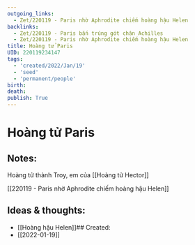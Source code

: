 ```yaml
---
outgoing_links:
  - Zet/220119 - Paris nhờ Aphrodite chiếm hoàng hậu Helen
backlinks:
  - Zet/220119 - Paris bắn trúng gót chân Achilles
  - Zet/220119 - Paris nhờ Aphrodite chiếm hoàng hậu Helen
title: Hoàng tử Paris
UID: 220119234147
tags:
  - 'created/2022/Jan/19'
  - 'seed'
  - 'permanent/people'
birth:
death:
publish: True
---
```

# Hoàng tử Paris

## Notes:
Hoàng tử thành Troy, em của [[Hoàng tử Hector]]

[[220119 - Paris nhờ Aphrodite chiếm hoàng hậu Helen]]

## Ideas & thoughts:
- [[Hoàng hậu Helen]]## Created:
- [[2022-01-19]]
